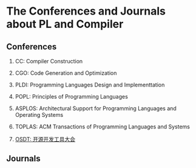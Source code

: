 # The Conferences and Journals about PL and Compiler

## Conferences

1. CC: Compiler Construction

2. CGO: Code Generation and Optimization

3. PLDI: Programming Languages Design and Implementtation

4. POPL: Principles of Programming Languages

5. ASPLOS: Architectural Support for Programming Languages and Operating Systems

6. TOPLAS: ACM Transactions of Programming Languages and Systems

7. [OSDT: 开源开发工具大会](http://www.hellogcc.org/)

## Journals